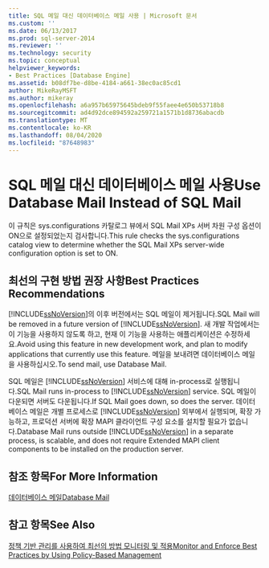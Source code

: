 ```yaml
---
title: SQL 메일 대신 데이터베이스 메일 사용 | Microsoft 문서
ms.custom: ''
ms.date: 06/13/2017
ms.prod: sql-server-2014
ms.reviewer: ''
ms.technology: security
ms.topic: conceptual
helpviewer_keywords:
- Best Practices [Database Engine]
ms.assetid: b08df7be-d8be-4184-a661-38ec0ac85cd1
author: MikeRayMSFT
ms.author: mikeray
ms.openlocfilehash: a6a957b65975645bdeb9f55faee4e650b53718b8
ms.sourcegitcommit: ad4d92dce894592a259721a1571b1d8736abacdb
ms.translationtype: MT
ms.contentlocale: ko-KR
ms.lasthandoff: 08/04/2020
ms.locfileid: "87648983"
---
```

# <a name="use-database-mail-instead-of-sql-mail"></a><span data-ttu-id="9033b-102">SQL 메일 대신 데이터베이스 메일 사용</span><span class="sxs-lookup"><span data-stu-id="9033b-102">Use Database Mail Instead of SQL Mail</span></span>
  <span data-ttu-id="9033b-103">이 규칙은 sys.configurations 카탈로그 뷰에서 SQL Mail XPs 서버 차원 구성 옵션이 ON으로 설정되었는지 검사합니다.</span><span class="sxs-lookup"><span data-stu-id="9033b-103">This rule checks the sys.configurations catalog view to determine whether the SQL Mail XPs server-wide configuration option is set to ON.</span></span>  
  
## <a name="best-practices-recommendations"></a><span data-ttu-id="9033b-104">최선의 구현 방법 권장 사항</span><span class="sxs-lookup"><span data-stu-id="9033b-104">Best Practices Recommendations</span></span>  
 <span data-ttu-id="9033b-105">[!INCLUDE[ssNoVersion](../../includes/ssnoversion-md.md)]의 이후 버전에서는 SQL 메일이 제거됩니다.</span><span class="sxs-lookup"><span data-stu-id="9033b-105">SQL Mail will be removed in a future version of [!INCLUDE[ssNoVersion](../../includes/ssnoversion-md.md)].</span></span> <span data-ttu-id="9033b-106">새 개발 작업에서는 이 기능을 사용하지 않도록 하고, 현재 이 기능을 사용하는 애플리케이션은 수정하세요.</span><span class="sxs-lookup"><span data-stu-id="9033b-106">Avoid using this feature in new development work, and plan to modify applications that currently use this feature.</span></span> <span data-ttu-id="9033b-107">메일을 보내려면 데이터베이스 메일을 사용하십시오.</span><span class="sxs-lookup"><span data-stu-id="9033b-107">To send mail, use Database Mail.</span></span>  
  
 <span data-ttu-id="9033b-108">SQL 메일은 [!INCLUDE[ssNoVersion](../../includes/ssnoversion-md.md)] 서비스에 대해 in-process로 실행됩니다.</span><span class="sxs-lookup"><span data-stu-id="9033b-108">SQL Mail runs in-process to [!INCLUDE[ssNoVersion](../../includes/ssnoversion-md.md)] service.</span></span> <span data-ttu-id="9033b-109">SQL 메일이 다운되면 서버도 다운됩니다.</span><span class="sxs-lookup"><span data-stu-id="9033b-109">If SQL Mail goes down, so does the server.</span></span> <span data-ttu-id="9033b-110">데이터베이스 메일은 개별 프로세스로 [!INCLUDE[ssNoVersion](../../includes/ssnoversion-md.md)] 외부에서 실행되며, 확장 가능하고, 프로덕션 서버에 확장 MAPI 클라이언트 구성 요소를 설치할 필요가 없습니다.</span><span class="sxs-lookup"><span data-stu-id="9033b-110">Database Mail runs outside [!INCLUDE[ssNoVersion](../../includes/ssnoversion-md.md)] in a separate process, is scalable, and does not require Extended MAPI client components to be installed on the production server.</span></span>  
  
## <a name="for-more-information"></a><span data-ttu-id="9033b-111">참조 항목</span><span class="sxs-lookup"><span data-stu-id="9033b-111">For More Information</span></span>  
 [<span data-ttu-id="9033b-112">데이터베이스 메일</span><span class="sxs-lookup"><span data-stu-id="9033b-112">Database Mail</span></span>](../database-mail/database-mail.md)  
  
## <a name="see-also"></a><span data-ttu-id="9033b-113">참고 항목</span><span class="sxs-lookup"><span data-stu-id="9033b-113">See Also</span></span>  
 [<span data-ttu-id="9033b-114">정책 기반 관리를 사용하여 최선의 방법 모니터링 및 적용</span><span class="sxs-lookup"><span data-stu-id="9033b-114">Monitor and Enforce Best Practices by Using Policy-Based Management</span></span>](monitor-and-enforce-best-practices-by-using-policy-based-management.md)  
  
  
